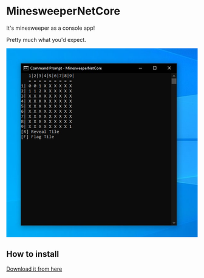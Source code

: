 # MinesweeperNetCore
It's minesweeper as a console app!

Pretty much what you'd expect.

![Minesweeper game board with revealed tiles on top left and bottom right of board](Assets/pic1.jpg)

## How to install
[Download it from here](https://github.com/colinkiama/MinesweeperNetCore/releases)
